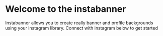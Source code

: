 # Welcome to the instabanner
Instabanner allows you to create really banner and profile backgrounds using your instagram library. Connect with instagram below to get started